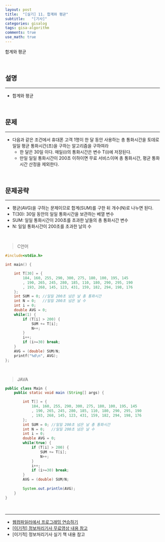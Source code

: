 ```yaml
---
layout: post
title:  "[실기] 11. 합계와 평균"
subtitle:   "[기사]"
categories: gisalog
tags: gisa-algorithm
comments: true
use_math: true
---
```


합계와 평균

<br>


## 설명
---

- 합계와 평균

<br>


## 문제
---

- 다음과 같은 조건에서 휴대폰 고객 1명이 한 달 동안 사용하는 총 통화시간을 토데로 일일 평균 통화시간(초)을 구하는 알고리즘을 구하여라
	+ 한 달은 30일 이다. 매일(i)의 통화시간은 변수 T(i)에 저장된다.
	+ 만일 일일 통화시간이 200초 이하이면 무료 서비스이며 총 통화시간, 평균 통화시간 산정을 제외한다.

<br>

## 문제공략
---

- 평균(AVG)을 구하는 문제이므로 합계(SUM)를 구한 뒤 개수(N)로 나누면 된다.
- T(30): 30일 동안의 일일 통화시간을 보관하는 베열 변수
- SUM: 일일 통화시간이 200초를 초과한 날들의 총 통화시간 변수
- N: 일일 통화시간이 200초를 초과한 날의 수

<br>

> C언어

```c
#include<stdio.h>

int main() {

	int T[30] = {
		184, 160, 255, 290, 300, 275, 180, 100, 195, 145
		, 190, 265, 245, 280, 185, 110, 180, 290, 295, 190
		, 193, 268, 145, 123, 431, 159, 182, 294, 198, 176
	};
	int SUM = 0; //일일 200초 넘은 날 총 통화시간
	int N = 0;   //일일 200초 넘은 날 수
	int i = 0;
	double AVG = 0;
	while(1) {
		if (T[i] > 200) {
			SUM += T[i];
			N++;
		}
		i++;
		if (i>=30) break;
	}
	AVG = (double) SUM/N;
	printf("%d\n", AVG);
};
```

<br>

> JAVA

```java
public class Main {
	public static void main (String[] args) {

    	int T[] = {
    	    184, 160, 255, 290, 300, 275, 180, 100, 195, 145
    	    , 190, 265, 245, 280, 185, 110, 180, 290, 295, 190
    	    , 193, 268, 145, 123, 431, 159, 182, 294, 198, 176
    	};
        int SUM = 0; //일일 200초 넘은 날 총 통화시간
    	int N = 0;   //일일 200초 넘은 날 수
    	int i = 0;
    	double AVG = 0;
    	while(true) {
    	    if (T[i] > 200) {
	            SUM += T[i];
	            N++;
    	    }
    	    i++;
    	    if (i>=30) break;
    	}
    	AVG = (double) SUM/N;
    	
    	System.out.println(AVG);
	}
}   
```

<br>


---
- [웹컴파일러에서 프로그래밍 연습하기](https://csacademy.com/workspace/)
- [[이기적] 정보처리기사 무료영상 내용 참고](https://www.youtube.com/watch?v=mCM5QNC3sZA&list=PL9GldHAGKAwWNwxxf0BBRnlq49lNKYBY4)
- [이기적] 정보처리기사 실기 책 내용 참고

